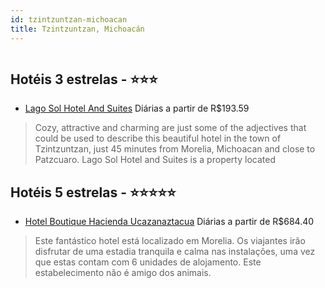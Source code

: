 ```yaml
---
id: tzintzuntzan-michoacan
title: Tzintzuntzan, Michoacán
---
```


<center><img src="http://photos.hotelbeds.com/giata/15/156897/156897a_hb_a_001.jpg" alt="" /></center>


## Hotéis 3 estrelas - ⭐️⭐️⭐️

-    [Lago Sol Hotel And Suites](https://www.hurb.com/hoteis/tzintzuntzan/lago-sol-hotel-and-suites-JNP-JP206269?cmp=18055) Diárias a partir de R$193.59
   > Cozy, attractive and charming are just some of the adjectives that could be used to describe this beautiful hotel in the town of Tzintzuntzan, just 45 minutes from Morelia, Michoacan and close to Patzcuaro. Lago Sol Hotel and Suites is a property located 

## Hotéis 5 estrelas - ⭐️⭐️⭐️⭐️⭐️

-    [Hotel Boutique Hacienda Ucazanaztacua](https://www.hurb.com/hoteis/tzintzuntzan/hotel-boutique-hacienda-ucazanaztacua-JNP-JP787013?cmp=18055) Diárias a partir de R$684.40
   > Este fantástico hotel está localizado em Morelia. Os viajantes irão disfrutar de uma estadia tranquila e calma nas instalações, uma vez que estas contam com 6 unidades de alojamento. Este estabelecimento não é amigo dos animais. 
